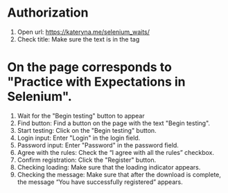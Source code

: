 # Authorization

1. Open url: <https://kateryna.me/selenium_waits/>
2. Check title: Make sure the text is in the tag

# On the page corresponds to "Practice with Expectations in Selenium".

1. Wait for the "Begin testing" button to appear
2. Find button: Find a button on the page with the text "Begin testing".
3. Start testing: Click on the "Begin testing" button.
4. Login input: Enter "Login" in the login field.
5. Password input: Enter "Password" in the password field.
6. Agree with the rules: Check the “I agree with all the rules” checkbox.
7. Confirm registration: Click the "Register" button.
8. Checking loading: Make sure that the loading indicator appears.
9. Checking the message: Make sure that after the download is complete, the message “You have successfully registered” appears.


